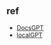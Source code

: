

## ref
+ [DocsGPT](https://github.com/arc53/DocsGPT)
+ [localGPT](https://github.com/PromtEngineer/localGPT)
